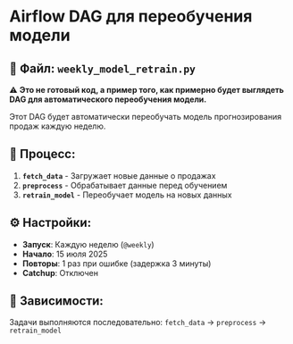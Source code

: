 # Airflow DAG для переобучения модели

## 📄 Файл: `weekly_model_retrain.py`

⚠️ **Это не готовый код, а пример того, как примерно будет выглядеть DAG для автоматического переобучения модели.**

Этот DAG будет автоматически переобучать модель прогнозирования продаж каждую неделю.

## 🔄 Процесс:

1. **`fetch_data`** - Загружает новые данные о продажах
2. **`preprocess`** - Обрабатывает данные перед обучением  
3. **`retrain_model`** - Переобучает модель на новых данных

## ⚙️ Настройки:

- **Запуск**: Каждую неделю (`@weekly`)
- **Начало**: 15 июля 2025
- **Повторы**: 1 раз при ошибке (задержка 3 минуты)
- **Catchup**: Отключен

## 🔗 Зависимости:

Задачи выполняются последовательно: `fetch_data` → `preprocess` → `retrain_model`
